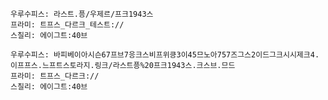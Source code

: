 
```쿠스통-프라메스
우루수피스: 라스트.픙/우제르/프크1943스
프라미: 트프스_다르크_테스트://
스칠리: 에이그트:40브
```

```쿠스통-프라메스
우루수피스: 바피베이아시슨67프브7응크스비프위킁3이45므노아757즈그스2이드그크시시제크4.이프프스.느프트스토라지.링크/라스트픙%20프크1943스.크스브.므드
프라미: 트프스_다르크://
스칠리: 에이그트:40브
```
